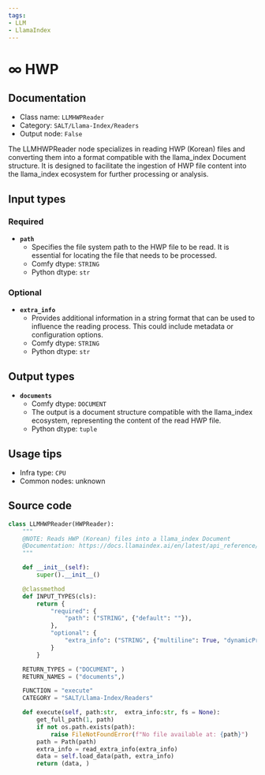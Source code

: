 ```yaml
---
tags:
- LLM
- LlamaIndex
---
```


# ∞ HWP
## Documentation
- Class name: `LLMHWPReader`
- Category: `SALT/Llama-Index/Readers`
- Output node: `False`

The LLMHWPReader node specializes in reading HWP (Korean) files and converting them into a format compatible with the llama_index Document structure. It is designed to facilitate the ingestion of HWP file content into the llama_index ecosystem for further processing or analysis.
## Input types
### Required
- **`path`**
    - Specifies the file system path to the HWP file to be read. It is essential for locating the file that needs to be processed.
    - Comfy dtype: `STRING`
    - Python dtype: `str`
### Optional
- **`extra_info`**
    - Provides additional information in a string format that can be used to influence the reading process. This could include metadata or configuration options.
    - Comfy dtype: `STRING`
    - Python dtype: `str`
## Output types
- **`documents`**
    - Comfy dtype: `DOCUMENT`
    - The output is a document structure compatible with the llama_index ecosystem, representing the content of the read HWP file.
    - Python dtype: `tuple`
## Usage tips
- Infra type: `CPU`
- Common nodes: unknown


## Source code
```python
class LLMHWPReader(HWPReader):
    """
    @NOTE: Reads HWP (Korean) files into a llama_index Document
    @Documentation: https://docs.llamaindex.ai/en/latest/api_reference/readers/file/#llama_index.readers.file.HWPReader
    """

    def __init__(self):
        super().__init__()

    @classmethod
    def INPUT_TYPES(cls):
        return {
            "required": {
                "path": ("STRING", {"default": ""}),
            },
            "optional": {
                "extra_info": ("STRING", {"multiline": True, "dynamicPrompts": False, "default": "{}"}),
            }
        }

    RETURN_TYPES = ("DOCUMENT", )
    RETURN_NAMES = ("documents",)

    FUNCTION = "execute"
    CATEGORY = "SALT/Llama-Index/Readers"

    def execute(self, path:str,  extra_info:str, fs = None):
        get_full_path(1, path)
        if not os.path.exists(path):
            raise FileNotFoundError(f"No file available at: {path}")
        path = Path(path)
        extra_info = read_extra_info(extra_info)
        data = self.load_data(path, extra_info)
        return (data, )

```
